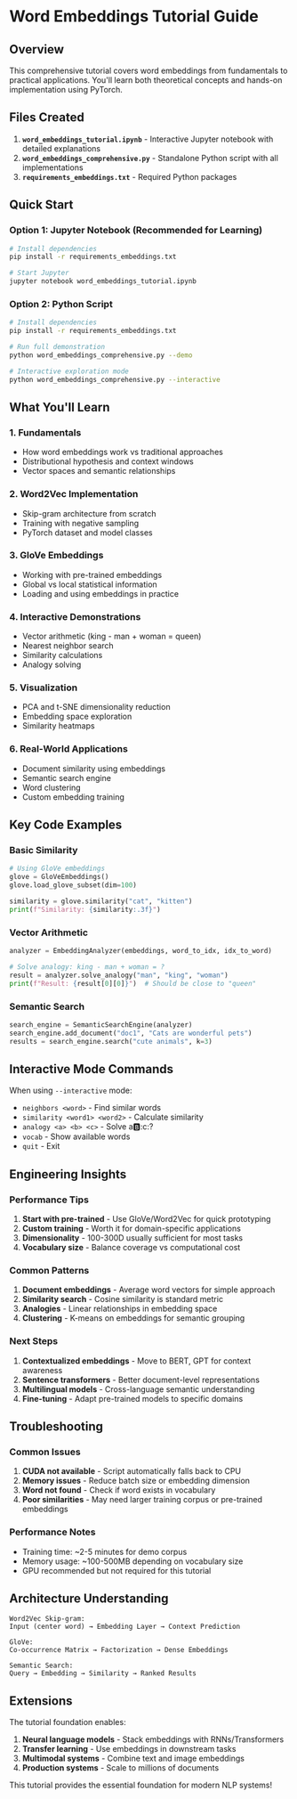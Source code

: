 # Word Embeddings Tutorial Guide

## Overview

This comprehensive tutorial covers word embeddings from fundamentals to practical applications. You'll learn both theoretical concepts and hands-on implementation using PyTorch.

## Files Created

1. **`word_embeddings_tutorial.ipynb`** - Interactive Jupyter notebook with detailed explanations
2. **`word_embeddings_comprehensive.py`** - Standalone Python script with all implementations
3. **`requirements_embeddings.txt`** - Required Python packages

## Quick Start

### Option 1: Jupyter Notebook (Recommended for Learning)
```bash
# Install dependencies
pip install -r requirements_embeddings.txt

# Start Jupyter
jupyter notebook word_embeddings_tutorial.ipynb
```

### Option 2: Python Script
```bash
# Install dependencies
pip install -r requirements_embeddings.txt

# Run full demonstration
python word_embeddings_comprehensive.py --demo

# Interactive exploration mode
python word_embeddings_comprehensive.py --interactive
```

## What You'll Learn

### 1. **Fundamentals**
- How word embeddings work vs traditional approaches
- Distributional hypothesis and context windows
- Vector spaces and semantic relationships

### 2. **Word2Vec Implementation**
- Skip-gram architecture from scratch
- Training with negative sampling
- PyTorch dataset and model classes

### 3. **GloVe Embeddings**
- Working with pre-trained embeddings
- Global vs local statistical information
- Loading and using embeddings in practice

### 4. **Interactive Demonstrations**
- Vector arithmetic (king - man + woman = queen)
- Nearest neighbor search
- Similarity calculations
- Analogy solving

### 5. **Visualization**
- PCA and t-SNE dimensionality reduction
- Embedding space exploration
- Similarity heatmaps

### 6. **Real-World Applications**
- Document similarity using embeddings
- Semantic search engine
- Word clustering
- Custom embedding training

## Key Code Examples

### Basic Similarity
```python
# Using GloVe embeddings
glove = GloVeEmbeddings()
glove.load_glove_subset(dim=100)

similarity = glove.similarity("cat", "kitten")
print(f"Similarity: {similarity:.3f}")
```

### Vector Arithmetic
```python
analyzer = EmbeddingAnalyzer(embeddings, word_to_idx, idx_to_word)

# Solve analogy: king - man + woman = ?
result = analyzer.solve_analogy("man", "king", "woman")
print(f"Result: {result[0][0]}")  # Should be close to "queen"
```

### Semantic Search
```python
search_engine = SemanticSearchEngine(analyzer)
search_engine.add_document("doc1", "Cats are wonderful pets")
results = search_engine.search("cute animals", k=3)
```

## Interactive Mode Commands

When using `--interactive` mode:
- `neighbors <word>` - Find similar words
- `similarity <word1> <word2>` - Calculate similarity
- `analogy <a> <b> <c>` - Solve a:b::c:?
- `vocab` - Show available words
- `quit` - Exit

## Engineering Insights

### Performance Tips
1. **Start with pre-trained** - Use GloVe/Word2Vec for quick prototyping
2. **Custom training** - Worth it for domain-specific applications
3. **Dimensionality** - 100-300D usually sufficient for most tasks
4. **Vocabulary size** - Balance coverage vs computational cost

### Common Patterns
1. **Document embeddings** - Average word vectors for simple approach
2. **Similarity search** - Cosine similarity is standard metric
3. **Analogies** - Linear relationships in embedding space
4. **Clustering** - K-means on embeddings for semantic grouping

### Next Steps
1. **Contextualized embeddings** - Move to BERT, GPT for context awareness
2. **Sentence transformers** - Better document-level representations
3. **Multilingual models** - Cross-language semantic understanding
4. **Fine-tuning** - Adapt pre-trained models to specific domains

## Troubleshooting

### Common Issues
1. **CUDA not available** - Script automatically falls back to CPU
2. **Memory issues** - Reduce batch size or embedding dimension
3. **Word not found** - Check if word exists in vocabulary
4. **Poor similarities** - May need larger training corpus or pre-trained embeddings

### Performance Notes
- Training time: ~2-5 minutes for demo corpus
- Memory usage: ~100-500MB depending on vocabulary size
- GPU recommended but not required for this tutorial

## Architecture Understanding

```
Word2Vec Skip-gram:
Input (center word) → Embedding Layer → Context Prediction

GloVe:
Co-occurrence Matrix → Factorization → Dense Embeddings

Semantic Search:
Query → Embedding → Similarity → Ranked Results
```

## Extensions

The tutorial foundation enables:
1. **Neural language models** - Stack embeddings with RNNs/Transformers
2. **Transfer learning** - Use embeddings in downstream tasks
3. **Multimodal systems** - Combine text and image embeddings
4. **Production systems** - Scale to millions of documents

This tutorial provides the essential foundation for modern NLP systems!